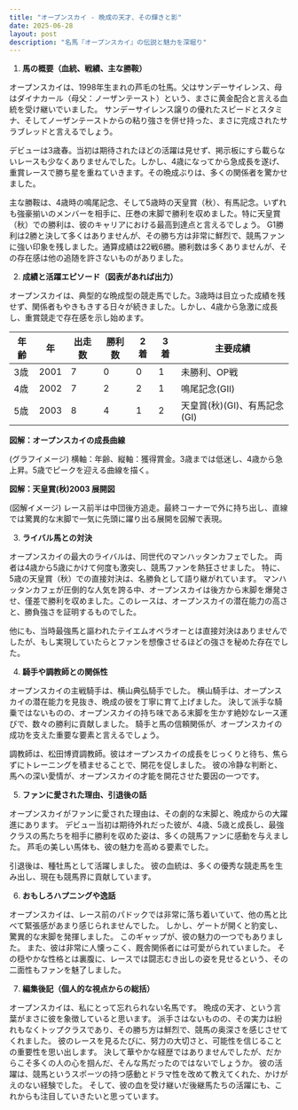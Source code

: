 ```yaml
---
title: "オープンスカイ - 晩成の天才、その輝きと影"
date: 2025-06-28
layout: post
description: "名馬『オープンスカイ』の伝説と魅力を深堀り"
---
```


1. **馬の概要（血統、戦績、主な勝鞍）**

オープンスカイは、1998年生まれの芦毛の牡馬。父はサンデーサイレンス、母はダイナカール（母父：ノーザンテースト）という、まさに黄金配合と言える血統を受け継いでいました。  サンデーサイレンス譲りの優れたスピードとスタミナ、そしてノーザンテーストからの粘り強さを併せ持った、まさに完成されたサラブレッドと言えるでしょう。

デビューは3歳春。当初は期待されたほどの活躍は見せず、掲示板にすら載らないレースも少なくありませんでした。しかし、4歳になってから急成長を遂げ、重賞レースで勝ち星を重ねていきます。その晩成ぶりは、多くの関係者を驚かせました。

主な勝鞍は、4歳時の鳴尾記念、そして5歳時の天皇賞（秋）、有馬記念。いずれも強豪揃いのメンバーを相手に、圧巻の末脚で勝利を収めました。特に天皇賞（秋）での勝利は、彼のキャリアにおける最高到達点と言えるでしょう。  G1勝利は2勝と決して多くはありませんが、その勝ち方は非常に鮮烈で、競馬ファンに強い印象を残しました。通算成績は22戦6勝。勝利数は多くありませんが、その存在感は他の追随を許さないものがありました。


2. **成績と活躍エピソード（図表があれば出力）**

オープンスカイは、典型的な晩成型の競走馬でした。3歳時は目立った成績を残せず、関係者もやきもきする日々が続きました。しかし、4歳から急激に成長し、重賞競走で存在感を示し始めます。

| 年齢 | 年 | 出走数 | 勝利数 | 2着 | 3着 | 主要成績 |
|---|---|---|---|---|---|---|
| 3歳 | 2001 | 7 | 0 | 0 | 1 | 未勝利、OP戦 |
| 4歳 | 2002 | 7 | 2 | 2 | 1 | 鳴尾記念(GII) |
| 5歳 | 2003 | 8 | 4 | 1 | 2 | 天皇賞(秋)(GI)、有馬記念(GI) |


**図解：オープンスカイの成長曲線**

(グラフイメージ)  横軸：年齢、縦軸：獲得賞金。3歳までは低迷し、4歳から急上昇。5歳でピークを迎える曲線を描く。


**図解：天皇賞(秋)2003 展開図**

(図解イメージ)  レース前半は中団後方追走。最終コーナーで外に持ち出し、直線では驚異的な末脚で一気に先頭に躍り出る展開を図解で表現。


3. **ライバル馬との対決**

オープンスカイの最大のライバルは、同世代のマンハッタンカフェでした。  両者は4歳から5歳にかけて何度も激突し、競馬ファンを熱狂させました。  特に、5歳の天皇賞（秋）での直接対決は、名勝負として語り継がれています。  マンハッタンカフェが圧倒的な人気を誇る中、オープンスカイは後方から末脚を爆発させ、僅差で勝利を収めました。このレースは、オープンスカイの潜在能力の高さと、勝負強さを証明するものでした。

他にも、当時最強馬と謳われたテイエムオペラオーとは直接対決はありませんでしたが、もし実現していたらとファンを想像させるほどの強さを秘めた存在でした。


4. **騎手や調教師との関係性**

オープンスカイの主戦騎手は、横山典弘騎手でした。  横山騎手は、オープンスカイの潜在能力を見抜き、晩成の彼を丁寧に育て上げました。  決して派手な騎乗ではないものの、オープンスカイの持ち味である末脚を生かす絶妙なレース運びで、数々の勝利に貢献しました。  騎手と馬の信頼関係が、オープンスカイの成功を支えた重要な要素と言えるでしょう。

調教師は、松田博資調教師。彼はオープンスカイの成長をじっくりと待ち、焦らずにトレーニングを積ませることで、開花を促しました。  彼の冷静な判断と、馬への深い愛情が、オープンスカイの才能を開花させた要因の一つです。


5. **ファンに愛された理由、引退後の話**

オープンスカイがファンに愛された理由は、その劇的な末脚と、晩成からの大躍進にあります。  デビュー当初は期待外れだった彼が、4歳、5歳と成長し、最強クラスの馬たちを相手に勝利を収めた姿は、多くの競馬ファンに感動を与えました。  芦毛の美しい馬体も、彼の魅力を高める要素でした。

引退後は、種牡馬として活躍しました。  彼の血統は、多くの優秀な競走馬を生み出し、現在も競馬界に貢献しています。


6. **おもしろハプニングや逸話**

オープンスカイは、レース前のパドックでは非常に落ち着いていて、他の馬と比べて緊張感があまり感じられませんでした。  しかし、ゲートが開くと豹変し、驚異的な末脚を発揮しました。  このギャップが、彼の魅力の一つでもありました。  また、彼は非常に人懐っこく、厩舎関係者には可愛がられていました。  その穏やかな性格とは裏腹に、レースでは闘志むき出しの姿を見せるという、その二面性もファンを魅了しました。


7. **編集後記（個人的な視点からの総括）**

オープンスカイは、私にとって忘れられない名馬です。  晩成の天才、という言葉がまさに彼を象徴していると思います。  派手さはないものの、その実力は紛れもなくトップクラスであり、その勝ち方は鮮烈で、競馬の奥深さを感じさせてくれました。  彼のレースを見るたびに、努力の大切さと、可能性を信じることの重要性を思い出します。  決して華やかな経歴ではありませんでしたが、だからこそ多くの人の心を掴んだ、そんな馬だったのではないでしょうか。  彼の活躍は、競馬というスポーツの持つ感動とドラマ性を改めて教えてくれた、かけがえのない経験でした。  そして、彼の血を受け継いだ後継馬たちの活躍にも、これからも注目していきたいと思っています。
